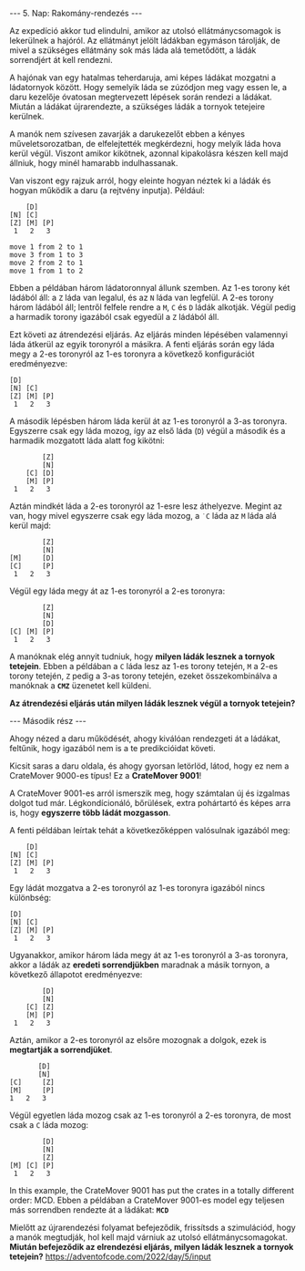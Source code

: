 --- 5. Nap: Rakomány-rendezés ---

Az expedíció akkor tud elindulni, amikor az utolsó ellátmánycsomagok is lekerülnek a hajóról.
Az ellátmányt jelölt ládákban egymáson tárolják, de mivel a szükséges ellátmány sok más láda alá temetődött, a ládák sorrendjért át kell rendezni.  


A hajónak van egy hatalmas teherdaruja, ami képes ládákat mozgatni a ládatornyok között. Hogy semelyik láda se zúzódjon meg vagy essen le, a daru kezelője óvatosan megtervezett lépések során rendezi a ládákat.  Miután a ládákat újrarendezte, a szükséges ládák a tornyok tetejeire kerülnek.

A manók nem szívesen zavarják a darukezelőt ebben a kényes műveletsorozatban, de elfelejtették megkérdezni, hogy melyik láda hova kerül végül. Viszont amikor kikötnek, azonnal kipakolásra készen kell majd állniuk, hogy minél hamarabb indulhassanak.

Van viszont egy rajzuk arról, hogy eleinte hogyan néztek ki a ládák és hogyan működik a daru (a rejtvény inputja). Például:

```
    [D]    
[N] [C]    
[Z] [M] [P]
 1   2   3 

move 1 from 2 to 1
move 3 from 1 to 3
move 2 from 2 to 1
move 1 from 1 to 2
```

Ebben a példában három ládatoronnyal állunk szemben. Az 1-es torony két ládából áll: a ``Z`` láda van legalul, és az ``N`` láda van legfelül. A 2-es torony három ládából áll; lentről felfele rendre a ``M``, ``C`` és ``D`` ládák alkotják. Végül pedig a harmadik torony igazából csak egyedül a ``Z`` ládából áll. 


Ezt követi az átrendezési eljárás. Az eljárás minden lépésében valamennyi láda átkerül az egyik toronyról a másikra. A fenti eljárás során egy láda megy a 2-es toronyról az 1-es toronyra a következő konfigurációt eredményezve:

```
[D]        
[N] [C]    
[Z] [M] [P]
 1   2   3 
 ```

A második lépésben három láda kerül át az 1-es toronyról a 3-as toronyra. Egyszerre csak egy láda mozog, így az első láda (``D``) végül a második és a harmadik mozgatott láda alatt fog kikötni:

```
        [Z]
        [N]
    [C] [D]
    [M] [P]
 1   2   3
 ```

Aztán mindkét láda a 2-es toronyról az 1-esre lesz áthelyezve. Megint az van, hogy mivel egyszerre csak egy láda mozog, a ``˙C`` láda az ``M`` láda alá kerül majd:


```
        [Z]
        [N]
[M]     [D]
[C]     [P]
 1   2   3
```

Végül egy láda megy át az 1-es toronyról a 2-es toronyra:
```
        [Z]
        [N]
        [D]
[C] [M] [P]
 1   2   3
 ```

 A manóknak elég annyit tudniuk, hogy **milyen ládák lesznek a tornyok tetejein**.
 Ebben a példában a ``C`` láda lesz az 1-es torony tetején, ``M`` a 2-es torony tetején, ``Z`` pedig a 3-as torony tetején, ezeket összekombinálva a manóknak a **``CMZ``** üzenetet kell küldeni. 

 **Az átrendezési eljárás után milyen ládák lesznek végül a tornyok tetejein?**

 --- Második rész ---

 Ahogy nézed a daru működését, ahogy kiválóan rendezgeti át a ládákat, feltűnik, hogy igazából nem is a te predikcióidat követi. 

 Kicsit saras a daru oldala, és ahogy gyorsan letörlöd, látod, hogy ez nem a CrateMover 9000-es típus! Ez a **CrateMover 9001**!

A CrateMover 9001-es arról ismerszik meg, hogy számtalan új és izgalmas dolgot tud már. Légkondícionáló, bőrülések, extra pohártartó és képes arra is, hogy **egyszerre több ládát mozgasson**. 

A fenti példában leírtak tehát a következőképpen valósulnak igazából meg:

```
    [D]
[N] [C]
[Z] [M] [P]
 1   2   3 
```

Egy ládát mozgatva a 2-es toronyról az 1-es toronyra igazából nincs különbség:
```
[D]
[N] [C]
[Z] [M] [P]
 1   2   3
```

Ugyanakkor, amikor három láda megy át az 1-es toronyról a 3-as toronyra, akkor a ládák az **eredeti sorrendjükben** maradnak a másik tornyon, a következő állapotot eredményezve:
```
        [D]
        [N]
    [C] [Z]
    [M] [P]
 1   2   3
 ```
 Aztán, amikor a 2-es toronyról az elsőre mozognak a dolgok, ezek is **megtartják a sorrendjüket**. 
 ```
        [D]
        [N]
[C]     [Z]
[M]     [P]
 1   2   3
 ```

 Végül egyetlen láda mozog csak az 1-es toronyról a 2-es toronyra, de most csak a ``C`` láda mozog:

```
        [D]
        [N]
        [Z]
[M] [C] [P]
 1   2   3
 ```

 In this example, the CrateMover 9001 has put the crates in a totally different order: MCD.
Ebben a példában a CrateMover 9001-es model egy teljesen más sorrendben rendezte át a ládákat: **``MCD``**

Mielőtt az újrarendezési folyamat befejeződik, frissítsds a szimulációd, hogy a manók megtudják, hol kell majd várniuk az utolsó ellátmánycsomagokat. **Miután befejeződik az elrendezési eljárás, milyen ládák lesznek a tornyok tetejein?**
https://adventofcode.com/2022/day/5/input
